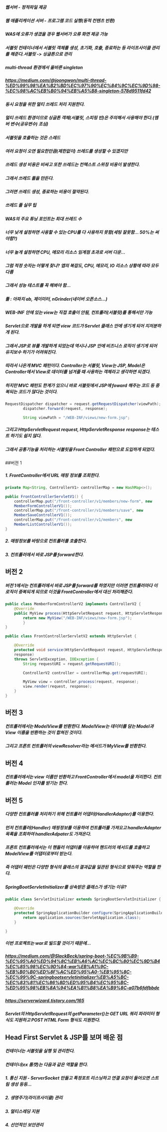##### 웹서버 - 정적파일 제공
##### 웹 애플리케이션 서버 - 프로그램 코드 실행(동적 컨텐츠 반환)
##### WAS에 오류가 생겼을 경우 웹서버가 오류 화면 제공 가능

##### 서블릿 컨테이너에서 서블릿 객체를 생성, 초기화, 호출, 종료하는 등 라이프사이클 관리를 해준다.서블릿 -> 싱글톤으로 관리
##### multi-thread 환경에서 올바른 singleton
##### https://medium.com/@joongwon/multi-thread-%ED%99%98%EA%B2%BD%EC%97%90%EC%84%9C%EC%9D%98-%EC%98%AC%EB%B0%94%EB%A5%B8-singleton-578d9511fd42

##### 동시 요청을 위한 멀티 쓰레드 처리 지원한다.
##### 멀티 쓰레드 환경이므로 싱글톤 객체(서블릿, 스피링 빈)은 주의해서 사용해야 한다.(멤버 변수(공유변수) 조심)
##### 서블릿을 호출하는 것은 스레드
##### 여러 요청이 오면 필요한만큼(제한없이) 쓰레드를 생성할 수 있겠지만
##### 쓰레드 생성 비용은 비싸고 또한 쓰레드는 컨텍스트 스위칭 비용이 발생한다.
##### 그래서 쓰레드 풀을 만든다.
##### 그러면 쓰레드 생성, 종료하는 비용이 절약된다.

##### 쓰레드 풀 실무 팁
##### WAS의 주요 튜닝 포인트는 최대 쓰레드 수
##### 너무 낮게 설정하면 사용할 수 있는 CPU를 다 사용하지 못함(세팅 잘못함... 50%는 써야함?)
##### 너무 높게 설정하면 CPU, 메모리 리소스 임계점 초과로 서버 다운...
##### 그럼 적정 숫자는 어떻게 찾나? 앱의 복잡도, CPU, 메모리, IO 리소스 상황에 따라 모두 다름
##### 그래서 성능 테스트를 꼭 해봐야 함...
##### 툴 : 아파치 ab, 제이미터, nGrinder(네이버 오픈소스...)
##### 

##### WEB-INF 안에 있는 view는 직접 호출이 안됨, 컨트롤러(서블릿)를 통해서만 가능


##### Servlet으로 개발을 하게 되면 view 코드가 Servlet 클래스 안에 생기게 되어 지저분하게 된다.
##### 그래서 JSP로 뷰를 개발하게 되었는데 역시나 JSP 안에 비즈니스 로직이 생기게 되어 유지보수 하기가 어려워진다.
##### 따라서 나온게 MVC 패턴이다. Controller는 서블릿, View는 JSP, Model은 Controller에서 View로 데이터를 넘겨줄 때 사용하는 객체라고 생각하면 되겠다.
##### 하지만 MVC 패턴도 한계가 있으니 바로 서블릿에서 JSP에 foward 해주는 코드 등 중복되는 코드가 많다는 것이다.
```java
RequestDispatcher dispatcher = request.getRequestDispatcher(viewPath);
        dispatcher.forward(request, response);

        String viewPath = "/WEB-INF/views/new-form.jsp";
```

##### 그리고 HttpServletRequest request, HttpServletResponse response는 테스트 하기도 쉽지 않다.
##### 그래서 공통기능을 처리하는 서블릿을 Front Controller 패턴으로 도입하게 되었다.

##버젼 1

##### 1. FrontController에서 URL 매핑 정보를 조회한다.
```java
private Map<String, ControllerV1> controllerMap = new HashMap<>();

public FrontControllerServletV1() {
    controllerMap.put("/front-controller/v1/members/new-form", new
    MemberFormControllerV1());
    controllerMap.put("/front-controller/v1/members/save", new
    MemberSaveControllerV1());
    controllerMap.put("/front-controller/v1/members", new
    MemberListControllerV1());
}
```
##### 2. 매핑정보를 바탕으로 컨트롤러를 호출한다.
##### 3. 컨트롤러에서 바로 JSP를 forward한다.

## 버전 2

##### 버전 1에서는 컨트롤러에서 바로 JSP를 forward를 하였지만 이러면 컨트롤러마다 이 로직이 중복되게 되므로 이것을 FrontController에서 대신 처리해준다.

```java
public class MemberFormControllerV2 implements ControllerV2 {
    @Override
    public MyView process(HttpServletRequest request, HttpServletResponse response) throws ServletException, IOException {
        return new MyView("/WEB-INF/views/new-form.jsp");
        }
}
```

```java
public class FrontControllerServletV2 extends HttpServlet {

    @Override
    protected void service(HttpServletRequest request, HttpServletResponse
    response)
    throws ServletException, IOException {
        String requestURI = request.getRequestURI();

        ControllerV2 controller = controllerMap.get(requestURI);

        MyView view = controller.process(request, response);
        view.render(request, response);
    }
}
```

## 버전 3

##### 컨트롤러에서는 ModelView를 반환한다. ModelView는 데이터를 담는 Model과 View 이름을 반환하는 것이 합쳐진 것이다.
##### 그리고 프론트 컨트롤러의 viewResolver라는 메서드가 MyView를 반환한다.

## 버전 4

##### 컨트롤러에서는 view 이름만 반환하고 FrontController에서 model을 처리한다. 컨트롤러는 Model 인자를 받기는 한다.

## 버전 5
##### 다양한 컨트롤러를 처리하기 위해 컨트롤러 어댑터(HandlerAdapter)를 이용한다.

##### 먼저 컨트롤러(Handler) 매핑정보를 이용하여 컨트롤러를 가져오고 handlerAdapter 목록을 조회하여 handlerAdpater도 가져온다.

##### 프론트 컨트롤러에서는 이 핸들러 어댑터를 이용하여 핸드러의 메서드를 호출하고 ModelView를 어댑터로부터 받는다.

##### 즉 어댑터 패턴은 다양한 형식의 클래스의 결과값을 일관된 형식으로 맞춰주는 역할을 한다.

##### SpringBootServletInitializer를 상속받은 클래스가 생기는 이유?
```java
public class ServletInitializer extends SpringBootServletInitializer {

    @Override
    protected SpringApplicationBuilder configure(SpringApplicationBuilder application) {
        return application.sources(ServletApplication.class);
    }

}
```
##### 이번 프로젝트는 war로 빌드할 것이기 때문에...
##### https://medium.com/@SlackBeck/spring-boot-%EC%9B%B9-%EC%95%A0%ED%94%8C%EB%A6%AC%EC%BC%80%EC%9D%B4%EC%85%98%EC%9D%84-war%EB%A1%9C-%EB%B0%B0%ED%8F%AC%ED%95%A0-%EB%95%8C-%EC%99%9C-springbootservletinitializer%EB%A5%BC-%EC%83%81%EC%86%8D%ED%95%B4%EC%95%BC-%ED%95%98%EB%8A%94%EA%B1%B8%EA%B9%8C-a07b6fdfbbde
##### https://serverwizard.tistory.com/165


##### Servlet의 HttpServletRequest의 getParameter()는 GET URL 쿼리 파라미터 형식도 지원하고 POST HTML Form 형식도 지원한다.


## Head First Servlet & JSP를 보며 배운 점
##### 컨테이너는 서블릿을 실행 및 관리한다.
##### 컨테이너(ex 톰캣)는 다음과 같은 역할을 한다.
##### 1. 통신 지원 - ServerSocket 만들고 특정포트 리스닝하고 연결 요청이 들어오면 스트림 생성 등등...
##### 2. 생명주기(라이프사이클) 관리
##### 3. 멀티스레딩 지원
##### 4. 선언적인 보안관리
